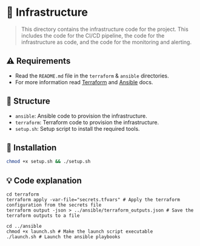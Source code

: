 # 📡 Infrastructure

> This directory contains the infrastructure code for the project. This includes the code for the CI/CD pipeline, the
> code for the infrastructure as code, and the code for the monitoring and alerting.

## ⚠️ Requirements

- Read the `README.md` file in the `terraform` & `ansible` directories.
- For more information read [Terraform](../docs/deploy/infra/terraform/README.md)
  and [Ansible](../docs/deploy/infra/ansible/README.md) docs.

## 📂 Structure

- `ansible`: Ansible code to provision the infrastructure.
- `terraform`: Terraform code to provision the infrastructure.
- `setup.sh`: Setup script to install the required tools.

## 🚀 Installation

```bash
chmod +x setup.sh && ./setup.sh
```

## 💡 Code explanation

```shell
cd terraform
terraform apply -var-file="secrets.tfvars" # Apply the terraform configuration from the secrets file
terraform output -json > ../ansible/terraform_outputs.json # Save the terraform outputs to a file

cd ../ansible
chmod +x launch.sh # Make the launch script executable
./launch.sh # Launch the ansible playbooks
```
